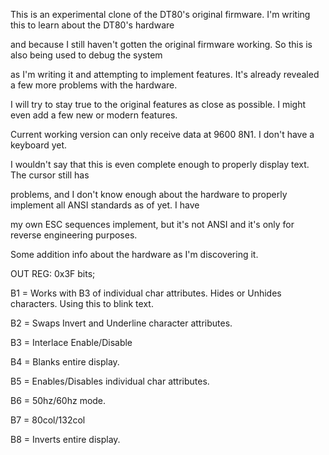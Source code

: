 This is an experimental clone of the DT80's original firmware. I'm writing this to learn about the DT80's hardware

and because I still haven't gotten the original firmware working. So this is also being used to debug the system

as I'm writing it and attempting to implement features. It's already revealed a few more problems with the hardware.

I will try to stay true to the original features as close as possible. I might even add a few new or modern features.

Current working version can only receive data at 9600 8N1. I don't have a keyboard yet.

I wouldn't say that this is even complete enough to properly display text. The cursor still has 

problems, and I don't know enough about the hardware to properly implement all ANSI standards as of yet. I have 

my own ESC sequences implement, but it's not ANSI and it's only for reverse engineering purposes.


Some addition info about the hardware as I'm discovering it.

OUT REG: 0x3F bits;

B1 = Works with B3 of individual char attributes. Hides or Unhides characters. Using this to blink text.

B2 = Swaps Invert and Underline character attributes.

B3 = Interlace Enable/Disable

B4 = Blanks entire display.

B5 = Enables/Disables individual char attributes.

B6 = 50hz/60hz mode.

B7 = 80col/132col

B8 = Inverts entire display.